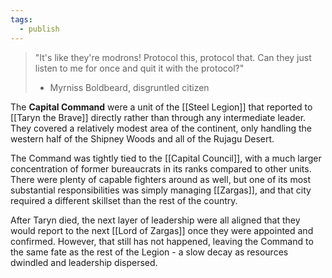 ```yaml
---
tags:
  - publish
---
```

>"It's like they're modrons! Protocol this, protocol that. Can they just listen to me for once and quit it with the protocol?"
>
>- Myrniss Boldbeard, disgruntled citizen

The **Capital Command** were a unit of the [[Steel Legion]] that reported to [[Taryn the Brave]] directly rather than through any intermediate leader. They covered a relatively modest area of the continent, only handling the western half of the Shipney Woods and all of the Rujagu Desert.

The Command was tightly tied to the [[Capital Council]], with a much larger concentration of former bureaucrats in its ranks compared to other units. There were plenty of capable fighters around as well, but one of its most substantial responsibilities was simply managing [[Zargas]], and that city required a different skillset than the rest of the country.

After Taryn died, the next layer of leadership were all aligned that they would report to the next [[Lord of Zargas]] once they were appointed and confirmed. However, that still has not happened, leaving the Command to the same fate as the rest of the Legion - a slow decay as resources dwindled and leadership dispersed.